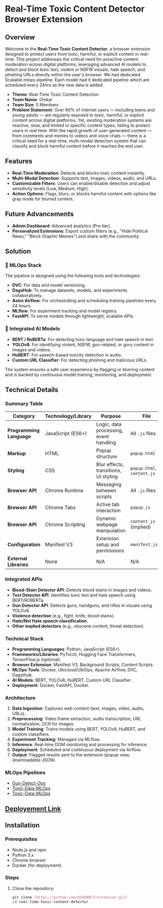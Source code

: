 # Real-Time Toxic Content Detector Browser Extension

## Overview
Welcome to the **Real-Time Toxic Content Detector**, a browser extension designed to protect users from toxic, harmful, or explicit content in real-time. This project addresses the critical need for proactive content moderation across digital platforms, leveraging advanced AI models to detect and block toxic text, violent or NSFW visuals, hate speech, and phishing URLs directly within the user's browser. We had dedicated Scalable mlops pipeline. Each model had it dedicated pipeline which are scheduled every 24hrs as the new data is added.

- **Theme**: Real-Time Toxic Content Detection
- **Team Name**: Omkar
- **Team Size**: 5 Members
- **Problem Statement**: Over 60% of internet users — including teens and young adults — are regularly exposed to toxic, harmful, or explicit content across digital platforms. Yet, existing moderation systems are reactive, slow, and limited to specific content types, failing to protect users in real time. With the rapid growth of user-generated content — from comments and memes to videos and voice chats — there is a critical need for a real-time, multi-modal detection system that can classify and block harmful content before it reaches the end user.

## Features
- **Real-Time Moderation**: Detects and blocks toxic content instantly.
- **Multi-Modal Detection**: Supports text, images, videos, audio, and URLs.
- **Customizable Filters**: Users can enable/disable detection and adjust sensitivity levels (Low, Medium, High).
- **Action Options**: Flags, blurs, or blocks harmful content with options like gray mode for blurred content.

## Future Advancements
- **Admin Dashboard**: Advanced analytics (Pro tier).
- **Personalized Extensions**: Export custom filters (e.g., "Hide Political News," "Block Graphic Memes") and share with the community.

## Solution
### 🔁 MLOps Stack
The pipeline is designed using the following tools and technologies:
- **DVC**: For data and model versioning.
- **DagsHub**: To manage datasets, models, and experiments collaboratively.
- **Astro Airflow**: For orchestrating and scheduling training pipelines every 24 hours.
- **MLflow**: For experiment tracking and model registry.
- **FastAPI**: To serve models through lightweight, scalable APIs.

### 🤖 Integrated AI Models
- **BERT / RoBERTa**: For detecting toxic language and hate speech in text.
- **YOLOv8**: For identifying violent, NSFW, gun-related, or gory content in images and videos.
- **HuBERT**: For speech-based toxicity detection in audio.
- **Custom URL Classifier**: For detecting phishing and malicious URLs.

The system ensures a safe user experience by flagging or blurring content and is backed by continuous model training, monitoring, and deployment.

## Technical Details

### Summary Table
| Category          | Technology/Library         | Purpose                              | File                  |
|-------------------|----------------------------|--------------------------------------|-----------------------|
| **Programming Language** | JavaScript (ES6+)          | Logic, data processing, event handling | All `.js` files       |
| **Markup**        | HTML                       | Popup structure                      | `popup.html`          |
| **Styling**       | CSS                        | Blur effects, transitions, UI styling | `popup.html`, `content.js` |
| **Browser API**   | Chrome Runtime             | Messaging between scripts            | All `.js` files       |
| **Browser API**   | Chrome Tabs                | Active tab interaction               | `popup.js`            |
| **Browser API**   | Chrome Scripting           | Dynamic webpage manipulation         | `content.js` (implied) |
| **Configuration** | Manifest V3                | Extension setup and permissions      | `manifest.json`       |
| **External Libraries** | None                     | N/A                                  | N/A                   |

### Integrated APIs
- **Blood-Stain Detector API**: Detects blood stains in images and videos.
- **Text Detector API**: Identifies toxic text and hate speech using BERT/ROBERTa.
- **Gun Detector API**: Detects guns, handguns, and rifles in visuals using YOLOv8.
- **Violence detection** (e.g., fight, knife, blood stains).
- **Hate/Not Hate speech classification**.
- **Other implied detectors** (e.g., obscene content, threat detection).

### Technical Stack
- **Programming Languages**: Python, JavaScript (ES6+).
- **Frameworks/Libraries**: PyTorch, Hugging Face Transformers, TensorFlow.js (optional).
- **Browser Extension**: Manifest V3, Background Scripts, Content Scripts.
- **MLOps Tools**: Docker, Ubicloud/UbiOps, Apache Airflow, DVC, Dagsthub.
- **AI Models**: BERT, YOLOv8, HuBERT, Custom URL Classifier.
- **Deployment**: Docker, FastAPI, Docker.

### Architecture
1. **Data Ingestion**: Captures web content (text, images, video, audio, URLs).
2. **Preprocessing**: Video frame extraction, audio transcription, URL normalization, OCR for images.
3. **Model Training**: Trains models using BERT, YOLOv8, HuBERT, and custom classifiers.
4. **Experiment Tracking**: Managed via MLflow.
5. **Inference**: Real-time DOM monitoring and processing for inference.
6. **Deployment**: Scheduled and continuous deployment via Airflow.
7. **Output**: Flagged results sent to the extension (popup view, downloadable JSON).

### MLOps Pipelines
- [Gun-Detect-Ops](https://github.com/Aryan-coder-student/Gun-Detect-Ops)
- [Toxic-Data-MLOps](https://github.com/Aryan-coder-student/toxic-data-MLOps)
- [Toxic-Data-MLOps](https://github.com/Aryan-coder-student/BloodStain-OPs.git)

## [Deployement Link](https://cleanspeak.netlify.app/)

## Installation

### Prerequisites
- Node.js and npm
- Python 3.x
- Chrome browser
- Docker (for deployment)

### Steps
1. Clone the repository:
   ```bash
   git clone [https://github.com/OoONANCY/extension.git]
   cd real-time-toxic-content-detector

